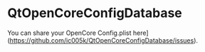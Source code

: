# QtOpenCoreConfigDatabase

You can share your OpenCore Config.plist here](https://github.com/ic005k/QtOpenCoreConfigDatabase/issues).
